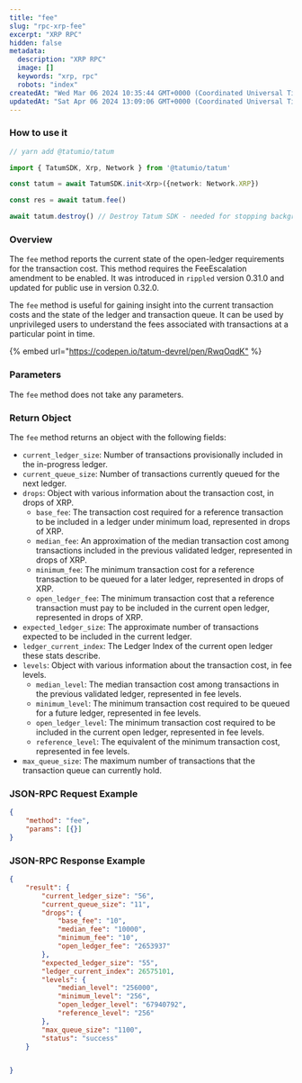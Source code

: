 ```yaml
---
title: "fee"
slug: "rpc-xrp-fee"
excerpt: "XRP RPC"
hidden: false
metadata: 
  description: "XRP RPC"
  image: []
  keywords: "xrp, rpc"
  robots: "index"
createdAt: "Wed Mar 06 2024 10:35:44 GMT+0000 (Coordinated Universal Time)"
updatedAt: "Sat Apr 06 2024 13:09:06 GMT+0000 (Coordinated Universal Time)"
---
```




### How to use it

```typescript
// yarn add @tatumio/tatum

import { TatumSDK, Xrp, Network } from '@tatumio/tatum'

const tatum = await TatumSDK.init<Xrp>({network: Network.XRP})

const res = await tatum.fee()

await tatum.destroy() // Destroy Tatum SDK - needed for stopping background jobs
```

### Overview

The `fee` method reports the current state of the open-ledger requirements for the transaction cost. This method requires the FeeEscalation amendment to be enabled. It was introduced in `rippled` version 0.31.0 and updated for public use in version 0.32.0.

The `fee` method is useful for gaining insight into the current transaction costs and the state of the ledger and transaction queue. It can be used by unprivileged users to understand the fees associated with transactions at a particular point in time.

{% embed url="<https://codepen.io/tatum-devrel/pen/RwqOqdK"> %}

### Parameters

The `fee` method does not take any parameters.

### Return Object

The `fee` method returns an object with the following fields:

- `current_ledger_size`: Number of transactions provisionally included in the in-progress ledger.
- `current_queue_size`: Number of transactions currently queued for the next ledger.
- `drops`: Object with various information about the transaction cost, in drops of XRP.
  - `base_fee`: The transaction cost required for a reference transaction to be included in a ledger under minimum load, represented in drops of XRP.
  - `median_fee`: An approximation of the median transaction cost among transactions included in the previous validated ledger, represented in drops of XRP.
  - `minimum_fee`: The minimum transaction cost for a reference transaction to be queued for a later ledger, represented in drops of XRP.
  - `open_ledger_fee`: The minimum transaction cost that a reference transaction must pay to be included in the current open ledger, represented in drops of XRP.
- `expected_ledger_size`: The approximate number of transactions expected to be included in the current ledger.
- `ledger_current_index`: The Ledger Index of the current open ledger these stats describe.
- `levels`: Object with various information about the transaction cost, in fee levels.
  - `median_level`: The median transaction cost among transactions in the previous validated ledger, represented in fee levels.
  - `minimum_level`: The minimum transaction cost required to be queued for a future ledger, represented in fee levels.
  - `open_ledger_level`: The minimum transaction cost required to be included in the current open ledger, represented in fee levels.
  - `reference_level`: The equivalent of the minimum transaction cost, represented in fee levels.
- `max_queue_size`: The maximum number of transactions that the transaction queue can currently hold.

### JSON-RPC Request Example

```json
{
    "method": "fee",
    "params": [{}]
}
```

### JSON-RPC Response Example

```json
{
    "result": {
        "current_ledger_size": "56",
        "current_queue_size": "11",
        "drops": {
            "base_fee": "10",
            "median_fee": "10000",
            "minimum_fee": "10",
            "open_ledger_fee": "2653937"
        },
        "expected_ledger_size": "55",
        "ledger_current_index": 26575101,
        "levels": {
            "median_level": "256000",
            "minimum_level": "256",
            "open_ledger_level": "67940792",
            "reference_level": "256"
        },
        "max_queue_size": "1100",
        "status": "success"
    }


}
```
